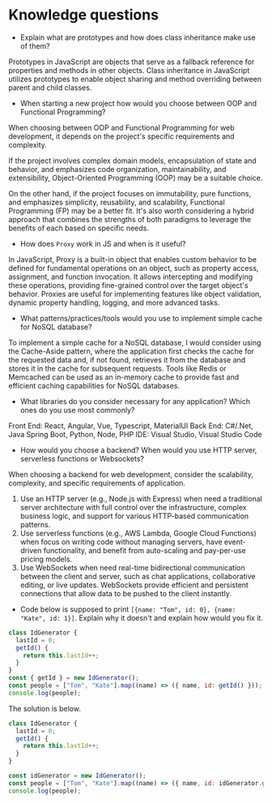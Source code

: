 # Knowledge questions

- Explain what are prototypes and how does class inheritance make use of them?

Prototypes in JavaScript are objects that serve as a fallback reference for properties and methods in other objects. Class inheritance in JavaScript utilizes prototypes to enable object sharing and method overriding between parent and child classes.

- When starting a new project how would you choose between OOP and Functional Programming?

When choosing between OOP and Functional Programming for web development, it depends on the project's specific requirements and complexity.

If the project involves complex domain models, encapsulation of state and behavior, and emphasizes code organization, maintainability, and extensibility, Object-Oriented Programming (OOP) may be a suitable choice.

On the other hand, if the project focuses on immutability, pure functions, and emphasizes simplicity, reusability, and scalability, Functional Programming (FP) may be a better fit. It's also worth considering a hybrid approach that combines the strengths of both paradigms to leverage the benefits of each based on specific needs.

- How does `Proxy` work in JS and when is it useful?

In JavaScript, Proxy is a built-in object that enables custom behavior to be defined for fundamental operations on an object, such as property access, assignment, and function invocation. It allows intercepting and modifying these operations, providing fine-grained control over the target object's behavior. Proxies are useful for implementing features like object validation, dynamic property handling, logging, and more advanced tasks.

- What patterns/practices/tools would you use to implement simple cache for NoSQL database?

To implement a simple cache for a NoSQL database, I would consider using the Cache-Aside pattern, where the application first checks the cache for the requested data and, if not found, retrieves it from the database and stores it in the cache for subsequent requests. Tools like Redis or Memcached can be used as an in-memory cache to provide fast and efficient caching capabilities for NoSQL databases.

- What libraries do you consider necessary for any application? Which ones do you use most commonly?

Front End: React, Angular, Vue, Typescript, MaterialUI
Back End: C#/.Net, Java Spring Boot, Python, Node, PHP
IDE: Visual Studio, Visual Studio Code

- How would you choose a backend? When would you use HTTP server, serverless functions or Websockets?

When choosing a backend for web development, consider the scalability, complexity, and specific requirements of application.

1. Use an HTTP server (e.g., Node.js with Express) when need a traditional server architecture with full control over the infrastructure, complex business logic, and support for various HTTP-based communication patterns.
2. Use serverless functions (e.g., AWS Lambda, Google Cloud Functions) when focus on writing code without managing servers, have event-driven functionality, and benefit from auto-scaling and pay-per-use pricing models.
3. Use WebSockets when need real-time bidirectional communication between the client and server, such as chat applications, collaborative editing, or live updates. WebSockets provide efficient and persistent connections that allow data to be pushed to the client instantly.

- Code below is supposed to print `[{name: "Tom", id: 0}, {name: "Kate", id: 1}]`. Explain why it doesn't and explain how would you fix it.

```js
class IdGenerator {
  lastId = 0;
  getId() {
    return this.lastId++;
  }
}
const { getId } = new IdGenerator();
const people = ["Tom", "Kate"].map((name) => ({ name, id: getId() }));
console.log(people);
```

The solution is below.

```js
class IdGenerator {
  lastId = 0;
  getId() {
    return this.lastId++;
  }
}

const idGenerator = new IdGenerator();
const people = ["Tom", "Kate"].map((name) => ({ name, id: idGenerator.getId() }));
console.log(people);
```
